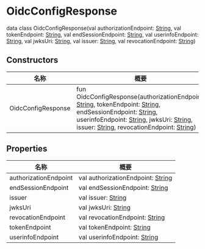 # OidcConfigResponse

data class OidcConfigResponse(val authorizationEndpoint: [String](https://kotlinlang.org/api/latest/jvm/stdlib/kotlin/-string/index.html), val tokenEndpoint: [String](https://kotlinlang.org/api/latest/jvm/stdlib/kotlin/-string/index.html), val endSessionEndpoint: [String](https://kotlinlang.org/api/latest/jvm/stdlib/kotlin/-string/index.html), val userinfoEndpoint: [String](https://kotlinlang.org/api/latest/jvm/stdlib/kotlin/-string/index.html), val jwksUri: [String](https://kotlinlang.org/api/latest/jvm/stdlib/kotlin/-string/index.html), val issuer: [String](https://kotlinlang.org/api/latest/jvm/stdlib/kotlin/-string/index.html), val revocationEndpoint: [String](https://kotlinlang.org/api/latest/jvm/stdlib/kotlin/-string/index.html))

## Constructors

| 名称               | 概要                                                                                                                                                                                                                                                                                                                                                                                                                                                                                                                                                                                                                                                                                                                                  |
| ------------------ | ------------------------------------------------------------------------------------------------------------------------------------------------------------------------------------------------------------------------------------------------------------------------------------------------------------------------------------------------------------------------------------------------------------------------------------------------------------------------------------------------------------------------------------------------------------------------------------------------------------------------------------------------------------------------------------------------------------------------------------- |
| OidcConfigResponse | fun OidcConfigResponse(authorizationEndpoint: [String](https://kotlinlang.org/api/latest/jvm/stdlib/kotlin/-string/index.html), tokenEndpoint: [String](https://kotlinlang.org/api/latest/jvm/stdlib/kotlin/-string/index.html), endSessionEndpoint: [String](https://kotlinlang.org/api/latest/jvm/stdlib/kotlin/-string/index.html), userinfoEndpoint: [String](https://kotlinlang.org/api/latest/jvm/stdlib/kotlin/-string/index.html), jwksUri: [String](https://kotlinlang.org/api/latest/jvm/stdlib/kotlin/-string/index.html), issuer: [String](https://kotlinlang.org/api/latest/jvm/stdlib/kotlin/-string/index.html), revocationEndpoint: [String](https://kotlinlang.org/api/latest/jvm/stdlib/kotlin/-string/index.html)) |

## Properties

| 名称                  | 概要                                                                                                        |
| --------------------- | ----------------------------------------------------------------------------------------------------------- |
| authorizationEndpoint | val authorizationEndpoint: [String](https://kotlinlang.org/api/latest/jvm/stdlib/kotlin/-string/index.html) |
| endSessionEndpoint    | val endSessionEndpoint: [String](https://kotlinlang.org/api/latest/jvm/stdlib/kotlin/-string/index.html)    |
| issuer                | val issuer: [String](https://kotlinlang.org/api/latest/jvm/stdlib/kotlin/-string/index.html)                |
| jwksUri               | val jwksUri: [String](https://kotlinlang.org/api/latest/jvm/stdlib/kotlin/-string/index.html)               |
| revocationEndpoint    | val revocationEndpoint: [String](https://kotlinlang.org/api/latest/jvm/stdlib/kotlin/-string/index.html)    |
| tokenEndpoint         | val tokenEndpoint: [String](https://kotlinlang.org/api/latest/jvm/stdlib/kotlin/-string/index.html)         |
| userinfoEndpoint      | val userinfoEndpoint: [String](https://kotlinlang.org/api/latest/jvm/stdlib/kotlin/-string/index.html)      |

